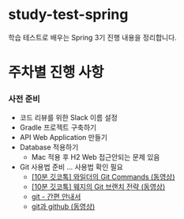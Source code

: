 # study-test-spring
학습 테스트로 배우는 Spring 3기 진행 내용을 정리합니다.

# 주차별 진행 사항
### 사전 준비
- 코드 리뷰를 위한 Slack 이름 설정
- Gradle 프로젝트 구축하기
- API Web Application 만들기
- Database 적용하기
  - Mac 적용 후 H2 Web 접근안되는 문제 있음 
- Git 사용법 준비 ... 사용법 확인 필요
  - [[10분 깃코톡] 와일더의 Git Commands (동영상)](https://www.youtube.com/watch?v=JsRD2AWxxFg)
  - [[10분 깃코톡] 웨지의 Git 브랜치 전략 (동영상)](https://www.youtube.com/watch?v=jeaf8OXYO1g)
  - [git - 간편 안내서](https://rogerdudler.github.io/git-guide/index.ko.html)
  - [git과 github (동영상)](https://www.inflearn.com/course/git-and-github#curriculum)
